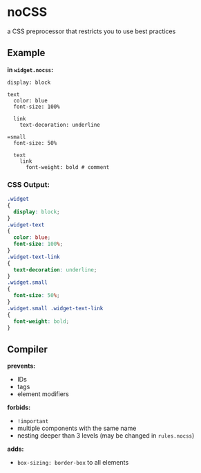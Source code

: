 noCSS
===

a CSS preprocessor that restricts you to use best practices

Example
------

__in `widget.nocss`:__

```
display: block

text
  color: blue
  font-size: 100%

  link
    text-decoration: underline
    
=small
  font-size: 50%
  
  text
    link
      font-weight: bold # comment
```

### CSS Output:

```css
.widget
{
  display: block;
}
.widget-text
{
  color: blue;
  font-size: 100%;
}
.widget-text-link
{
  text-decoration: underline;
}
.widget.small
{
  font-size: 50%;
}
.widget.small .widget-text-link
{
  font-weight: bold;
}
```

Compiler
--------

__prevents:__
- IDs
- tags
- element modifiers

__forbids:__
- `!important`
- multiple components with the same name
- nesting deeper than 3 levels (may be changed in `rules.nocss`)

__adds:__
- `box-sizing: border-box` to all elements
